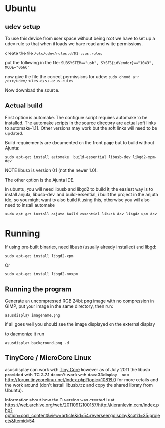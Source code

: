 # Ubuntu #

## udev setup ##
To use this device from user space without being root we have to set up a udev rule so that when it loads we have read and write permissions.

create the file `/etc/udev/rules.d/51-asus.rules`

put the following in the file:
`SUBSYSTEM=="usb", SYSFS{idVendor}=="1043", MODE="0666"`

now give the file the correct permissions for udev:
`sudo chmod a+r /etc/udev/rules.d/51-asus.rules`

Now download the source.

## Actual build ##

First option  is automake. The configure script requires automake to be installed. The automake scripts in the source directory are actual soft links to automake-1.11. Other versions may work but the soft links will need to be updated.

Build requirements are documented on the front page but to build without Ajunta:


```
sudo apt-get install automake  build-essential libusb-dev libgd2-xpm-dev
```

NOTE libusb is version 0.1 (not the newer 1.0).



The other option is the Ajunta IDE.

In ubuntu, you will need libusb and libgd2 to build it, the easiest way is to install anjuta, libusb-dev, and build-essential, i built the project in the anjuta ide, so you might want to also build it using this, otherwise you will also need to install automake.

```
sudo apt-get install anjuta build-essential libusb-dev libgd2-xpm-dev
```


# Running #

If using pre-built binaries, need libusb (usually already installed) and libgd:

```
sudo apt-get install libgd2-xpm
```
Or
```
sudo apt-get install libgd2-noxpm
```

## Running the program ##
Generate an uncompressed RGB 24bit png image with no compression in GIMP, put your image in the same directory, then run:

```
asusdisplay imagename.png
```

if all goes well you should see the image displayed on the external display

to daemonize it run

```
asusdisplay background.png -d
```


## TinyCore / MicroCore Linux ##

asusdisplay can work with [Tiny Core](http://tinycorelinux.com) however as of July 2011 the libusb provided with TC 3.7.1 doesn't work with dava33display - see http://forum.tinycorelinux.net/index.php?topic=10818.0 for more details and the work around (don't install libusb.tcz and copy the shared library from Ubuntu).

Information about how the C version was created is at https://web.archive.org/web/20110912100157/http://kieranlevin.com/index.php?option=com_content&view=article&id=54:reverseengdisplay&catid=35:projects&Itemid=54
